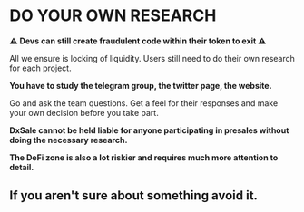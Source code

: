 # DO YOUR OWN RESEARCH

**⚠️ Devs can still create fraudulent code within their token to exit ⚠️**

All we ensure is locking of liquidity. Users still need to do their own research for each project.

**You have to study the telegram group, the twitter page, the website.**

Go and ask the team questions. Get a feel for their responses and make your own decision before you take part.

**DxSale cannot be held liable for anyone participating in presales without doing the necessary research.**

**The DeFi zone is also a lot riskier and requires much more attention to detail.**

## **I**f you aren't sure about something avoid it.

